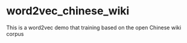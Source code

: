 # word2vec_chinese_wiki
This is a word2vec demo that training based on the open Chinese wiki corpus
